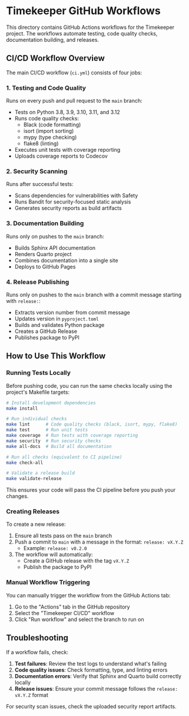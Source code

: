 # Timekeeper GitHub Workflows

This directory contains GitHub Actions workflows for the Timekeeper project. The workflows automate testing, code quality checks, documentation building, and releases.

## CI/CD Workflow Overview

The main CI/CD workflow (`ci.yml`) consists of four jobs:

### 1. Testing and Code Quality

Runs on every push and pull request to the `main` branch:

- Tests on Python 3.8, 3.9, 3.10, 3.11, and 3.12
- Runs code quality checks:
  - Black (code formatting)
  - isort (import sorting)
  - mypy (type checking)
  - flake8 (linting)
- Executes unit tests with coverage reporting
- Uploads coverage reports to Codecov

### 2. Security Scanning

Runs after successful tests:

- Scans dependencies for vulnerabilities with Safety
- Runs Bandit for security-focused static analysis
- Generates security reports as build artifacts

### 3. Documentation Building

Runs only on pushes to the `main` branch:

- Builds Sphinx API documentation
- Renders Quarto project
- Combines documentation into a single site
- Deploys to GitHub Pages

### 4. Release Publishing

Runs only on pushes to the `main` branch with a commit message starting with `release:`:

- Extracts version number from commit message
- Updates version in `pyproject.toml`
- Builds and validates Python package
- Creates a GitHub Release
- Publishes package to PyPI

## How to Use This Workflow

### Running Tests Locally

Before pushing code, you can run the same checks locally using the project's Makefile targets:

```bash
# Install development dependencies
make install

# Run individual checks
make lint      # Code quality checks (black, isort, mypy, flake8)
make test      # Run unit tests
make coverage  # Run tests with coverage reporting
make security  # Run security checks
make all-docs  # Build all documentation

# Run all checks (equivalent to CI pipeline)
make check-all

# Validate a release build
make validate-release
```

This ensures your code will pass the CI pipeline before you push your changes.

### Creating Releases

To create a new release:

1. Ensure all tests pass on the `main` branch
2. Push a commit to `main` with a message in the format: `release: vX.Y.Z`
   - Example: `release: v0.2.0`
3. The workflow will automatically:
   - Create a GitHub release with the tag `vX.Y.Z`
   - Publish the package to PyPI

### Manual Workflow Triggering

You can manually trigger the workflow from the GitHub Actions tab:

1. Go to the "Actions" tab in the GitHub repository
2. Select the "Timekeeper CI/CD" workflow
3. Click "Run workflow" and select the branch to run on

## Troubleshooting

If a workflow fails, check:

1. **Test failures**: Review the test logs to understand what's failing
2. **Code quality issues**: Check formatting, type, and linting errors
3. **Documentation errors**: Verify that Sphinx and Quarto build correctly locally
4. **Release issues**: Ensure your commit message follows the `release: vX.Y.Z` format

For security scan issues, check the uploaded security report artifacts.
